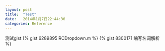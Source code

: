 ```yaml
---
layout: post
title:  "Test"
date:   2014年1月7日22:44:30
categories: Reference
---
```

测试gist
{% gist 6289895 RCDropdown.m %}
{% gist 8300171 缩写名词解析 %}